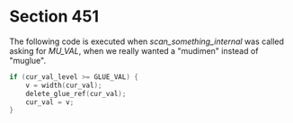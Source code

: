 # Section 451

The following code is executed when *scan_something_internal* was called asking for *MU_VAL*, when we really wanted a "mudimen" instead of "muglue".

```c << Coerce glue to a dimension >>=
if (cur_val_level >= GLUE_VAL) {
    v = width(cur_val);
    delete_glue_ref(cur_val);
    cur_val = v;
}
```

